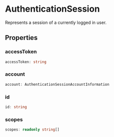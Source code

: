 # AuthenticationSession

Represents a session of a currently logged in user.

## Properties

### accessToken

```typescript
accessToken: string
```

### account

```typescript
account: AuthenticationSessionAccountInformation
```

### id

```typescript
id: string
```

### scopes

```typescript
scopes: readonly string[]
```

